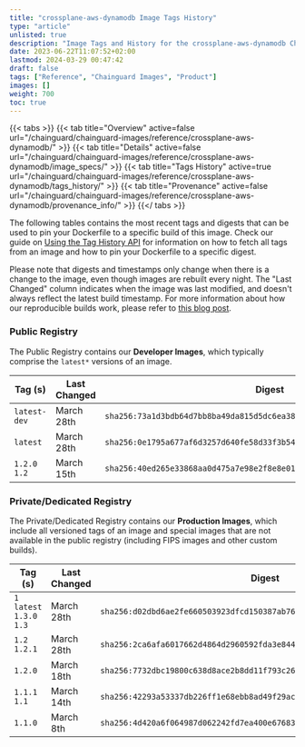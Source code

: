 ```yaml
---
title: "crossplane-aws-dynamodb Image Tags History"
type: "article"
unlisted: true
description: "Image Tags and History for the crossplane-aws-dynamodb Chainguard Image"
date: 2023-06-22T11:07:52+02:00
lastmod: 2024-03-29 00:47:42
draft: false
tags: ["Reference", "Chainguard Images", "Product"]
images: []
weight: 700
toc: true
---
```


{{< tabs >}}
{{< tab title="Overview" active=false url="/chainguard/chainguard-images/reference/crossplane-aws-dynamodb/" >}}
{{< tab title="Details" active=false url="/chainguard/chainguard-images/reference/crossplane-aws-dynamodb/image_specs/" >}}
{{< tab title="Tags History" active=true url="/chainguard/chainguard-images/reference/crossplane-aws-dynamodb/tags_history/" >}}
{{< tab title="Provenance" active=false url="/chainguard/chainguard-images/reference/crossplane-aws-dynamodb/provenance_info/" >}}
{{</ tabs >}}

The following tables contains the most recent tags and digests that can be used to pin your Dockerfile to a specific build of this image. Check our guide on [Using the Tag History API](/chainguard/chainguard-images/using-the-tag-history-api/) for information on how to fetch all tags from an image and how to pin your Dockerfile to a specific digest.

Please note that digests and timestamps only change when there is a change to the image, even though images are rebuilt every night. The "Last Changed" column indicates when the image was last modified, and doesn't always reflect the latest build timestamp. For more information about how our reproducible builds work, please refer to [this blog post](https://www.chainguard.dev/unchained/reproducing-chainguards-reproducible-image-builds).

### Public Registry
The Public Registry contains our **Developer Images**, which typically comprise the `latest*` versions of an image.

| Tag (s)        | Last Changed | Digest                                                                    |
|----------------|--------------|---------------------------------------------------------------------------|
|  `latest-dev`  | March 28th   | `sha256:73a1d3bdb64d7bb8ba49da815d5dc6ea38bdd97a3ce84f30bf5fcb2afd39894b` |
|  `latest`      | March 28th   | `sha256:0e1795a677af6d3257d640fe58d33f3b54511e1d0627f863a77196cbef2e7fc3` |
|  `1.2.0` `1.2` | March 15th   | `sha256:40ed265e33868aa0d475a7e98e2f8e8e0181bdfefd15261d9e725a7f67a21324` |


### Private/Dedicated Registry
The Private/Dedicated Registry contains our **Production Images**, which include all versioned tags of an image and special images that are not available in the public registry (including FIPS images and other custom builds).

| Tag (s)                     | Last Changed | Digest                                                                    |
|-----------------------------|--------------|---------------------------------------------------------------------------|
|  `1` `latest` `1.3.0` `1.3` | March 28th   | `sha256:d02dbd6ae2fe660503923dfcd150387ab76b38e4faaddbe8d1649b2b24c77871` |
|  `1.2` `1.2.1`              | March 28th   | `sha256:2ca6afa6017662d4864d2960592fda3e84479c1a98fd3f9f1f24a2c0bf6e96c9` |
|  `1.2.0`                    | March 18th   | `sha256:7732dbc19800c638d8ace2b8dd11f793c265b56c80962fbc2087e6be4c571afb` |
|  `1.1.1` `1.1`              | March 14th   | `sha256:42293a53337db226ff1e68ebb8ad49f29acb1aafdd38846b53f3c089e48ed65e` |
|  `1.1.0`                    | March 8th    | `sha256:4d420a6f064987d062242fd7ea400e67683e67fa2d24c7986e98d37502530b96` |

